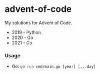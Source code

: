 # advent-of-code

My solutions for Advent of Code.
* 2019 - Python
* 2020 - Go
* 2021 - Go

### Usage
* Go: `go run cmd/main.go [year] [...day]`
